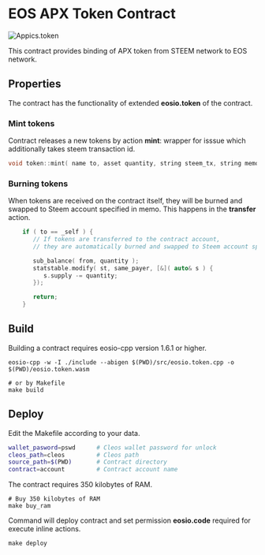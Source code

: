 # EOS APX Token Contract
![Appics.token](https://steemitimages.com/640x0/https://cdn.steemitimages.com/DQmdPCVVadHgHSzGa7JGSYuzrVSBFnkT69XgC4Jd1HKaEB2/2019-06-25%2017.32.44.jpg)  

This contract provides binding of APX token from STEEM network to EOS network.

## Properties
The contract has the functionality of extended **eosio.token** of the contract.

### Mint tokens
Contract releases a new tokens by action **mint**: wrapper for isssue which additionally takes steem transaction id.  
```c++
void token::mint( name to, asset quantity, string steem_tx, string memo )
```

### Burning tokens
When tokens are received on the contract itself, they will be burned and swapped to Steem account specified in memo. This happens in the **transfer** action.

```c++
    if ( to == _self ) {
       // If tokens are transferred to the contract account,
       // they are automatically burned and swapped to Steem account specified in memo.

       sub_balance( from, quantity );
       statstable.modify( st, same_payer, [&]( auto& s ) {
          s.supply -= quantity;
       });

       return;
    }

```


## Build
Building a contract requires eosio-cpp version 1.6.1 or higher.

```
eosio-cpp -w -I ./include --abigen $(PWD)/src/eosio.token.cpp -o $(PWD)/eosio.token.wasm

# or by Makefile
make build
```

## Deploy 
Edit the Makefile according to your data.

```bash
wallet_pasword=pswd      # Cleos wallet password for unlock
cleos_path=cleos         # Cleos path
source_path=$(PWD)       # Contract directory
contract=account         # Contract account name

```

The contract requires 350 kilobytes of RAM.
```
# Buy 350 kilobytes of RAM
make buy_ram
```

Command will deploy contract and set permission **eosio.code** required for execute inline actions.
```
make deploy 
```
